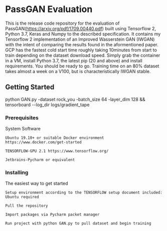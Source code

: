 
 PassGAN Evaluation
=======================

This is the release code repository for the evaluation of PassGAN(https://arxiv.org/pdf/1709.00440.pdf) built using Tensorflow 2, Python 3.7, Keras and Numpy to the described specification.
It contains my Tensorflow 2 implementation of an Improved Wasserstein GAN (IWGAN) with the intent of comparing the results found in the aformentioned paper.
GCP has the fastest cold start time roughly taking 10minutes from start to train depending on the dataset download speed. Simply grab the container in a VM, install Python 3.7, the latest pip (20 and above) and install requirements. You should be ready to go. Training time on an 80% dataset takes almost a week on a V100, but is characteristically IWGAN stable.


## Getting Started

python GAN.py -dataset rock_you -batch_size 64 -layer_dim 128 && tensorboard --log_dir logs/gradient_tape

### Prerequisites

System Software

```
Ubuntu 19.10+ or suitable Docker environment https://www.docker.com/get-started
```

```
TENSORFLOW-GPU 2.1 https://www.tensorflow.org/
```

```
Jetbrains-Pycharm or equivalent
```

### Installing
The easiest way to get started

```
Setup environment according to the TENSORFLOW setup document included: Ubuntu required
```

```
Pull the repository
```

```
Import packages via Pycharm packet manager
```

```
Run project with python GAN.py to pull dataset and begin training
```
